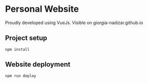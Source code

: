 # Personal Website
Proudly developed using VueJs.
Visible on giorgia-nadizar.github.io

## Project setup
```
npm install
```

## Website deployment
```
npm run deploy
```
